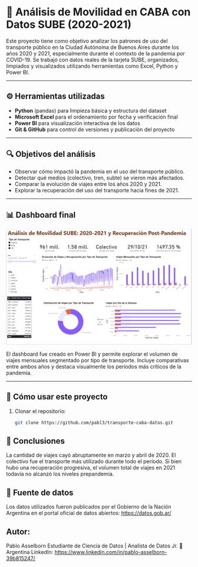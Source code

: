 # 🚌 Análisis de Movilidad en CABA con Datos SUBE (2020-2021)

Este proyecto tiene como objetivo analizar los patrones de uso del transporte público en la Ciudad Autónoma de Buenos Aires durante los años 2020 y 2021, especialmente durante el contexto de la pandemia por COVID-19. Se trabajó con datos reales de la tarjeta SUBE, organizados, limpiados y visualizados utilizando herramientas como Excel, Python y Power BI.

---

## ⚙️ Herramientas utilizadas

- **Python** (pandas) para limpieza básica y estructura del dataset
- **Microsoft Excel** para el ordenamiento por fecha y verificación final
- **Power BI** para visualización interactiva de los datos
- **Git & GitHub** para control de versiones y publicación del proyecto

---

## 🔍 Objetivos del análisis

- Observar cómo impactó la pandemia en el uso del transporte público.
- Detectar qué medios (colectivo, tren, subte) se vieron más afectados.
- Comparar la evolución de viajes entre los años 2020 y 2021.
- Explorar la recuperación del uso del transporte hacia fines de 2021.

---

## 📊 Dashboard final

![Dashboard Power BI](screenshots/dashboard.png)

El dashboard fue creado en Power BI y permite explorar el volumen de viajes mensuales segmentado por tipo de transporte. Incluye comparativas entre ambos años y destaca visualmente los períodos más críticos de la pandemia.

---

## 🚀 Cómo usar este proyecto

1. Clonar el repositorio:
   ```bash
   git clone https://github.com/pabl3/transporte-caba-datos.git

## 📝 Conclusiones

La cantidad de viajes cayó abruptamente en marzo y abril de 2020.
El colectivo fue el transporte más utilizado durante todo el período.
Si bien hubo una recuperación progresiva, el volumen total de viajes en 2021 todavía no alcanzó los niveles prepandemia.

## 📂 Fuente de datos
Los datos utilizados fueron publicados por el Gobierno de la Nación Argentina en el portal oficial de datos abiertos:
https://datos.gob.ar/


## Autor:
Pablo Asselborn
Estudiante de Ciencia de Datos | Analista de Datos Jr.
📍 Argentina
LinkedIn: https://www.linkedin.com/in/pablo-asselborn-39b815247/


